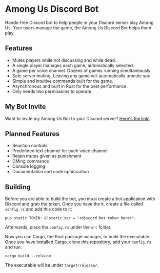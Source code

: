 # Among Us Discord Bot

Hands-free Discord bot to help people in your Discord server play Among Us. Your users manage the game, the Among Us Discord Bot helps them play.

## Features

- Mutes players while not discussing and while dead.
- A single player manages each game, automatically selected.
- A game per voice channel. Dozens of games running simultaneously.
- Safe server muting. Leaving any game will automatically unmute you.
- Simple and intuitive commands built for the game.
- Asynchronous and built in Rust for the best performance.
- Only needs two permissions to operate.

## My Bot Invite

Want to invite my Among Us Bot to your Discord server? [Here's the link!](https://discord.com/api/oauth2/authorize?client_id=754473493201944586&permissions=4196352&scope=bot)

## Planned Features

- Reaction controls
- Predefined text channel for each voice channel
- Retain mutes given as punishment
- DMing commands
- Console logging
- Documentation and code optimization

## Building

Before you are able to build the bot, you must create a bot application with Discord and grab the token. Once you have the it, create a file called `config.rs` and add this code to it:

```
pub static TOKEN: &'static str = "<discord bot token here>";
```

Afterwards, place the `config.rs` under the `src` folder.

Now you use Cargo, the Rust package manager, to build the executable. Once you have installed Cargo, clone this repository, add your `config.rs` and run:

```
cargo build --release
```

The executable will be under `target/release/`.